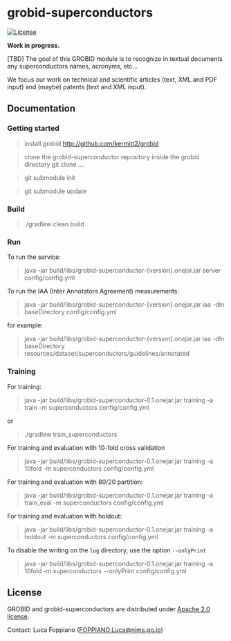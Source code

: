 # grobid-superconductors

[![License](http://img.shields.io/:license-apache-blue.svg)](http://www.apache.org/licenses/LICENSE-2.0.html)

__Work in progress.__

[TBD] 
The goal of this GROBID module is to recognize in textual documents any superconductors names, acronyms, etc... 

We focus our work on technical and scientific articles (text, XML and PDF input) and (maybe) patents (text and XML input). 

## Documentation

### Getting started

> install grobid http://github.com/kermitt2/grobid 

> clone the grobid-superconductor repository inside the grobid directory 
> git clone ....

> git submodule init

> git submodule update 

### Build

> ./gradlew clean build 

### Run
To run the service: 

> java -jar build/libs/grobid-superconductor-{version}.onejar.jar server config/config.yml 

To run the IAA (Inter Annotators Agreement) measurements: 

> java -jar build/libs/grobid-superconductor-{version}.onejar.jar iaa -dIn baseDirectory config/config.yml 

for example: 
> java -jar build/libs/grobid-superconductor-{version}.onejar.jar iaa -dIn baseDirectory resources/dataset/superconductors/guidelines/annotated

### Training

For training: 
> java -jar build/libs/grobid-superconductor-0.1.onejar.jar training -a train -m superconductors config/config.yml

or 

> ./gradlew train_superconductors

For training and evaluation with 10-fold cross validation

> java -jar build/libs/grobid-superconductor-0.1.onejar.jar training -a 10fold -m superconductors config/config.yml

For training and evaluation with 80/20 partition: 
 
> java -jar build/libs/grobid-superconductor-0.1.onejar.jar training -a train_eval -m superconductors config/config.yml

For training and evaluation with holdout: 
 
> java -jar build/libs/grobid-superconductor-0.1.onejar.jar training -a holdout -m superconductors config/config.yml

To disable the writing on the `log` directory, use the option `--onlyPrint`

> java -jar build/libs/grobid-superconductor-0.1.onejar.jar training -a 10fold -m superconductors --onlyPrint config/config.yml

## License

GROBID and grobid-superconductors are distributed under [Apache 2.0 license](http://www.apache.org/licenses/LICENSE-2.0). 

Contact: Luca Foppiano (<FOPPIANO.Luca@nims.go.jp>)
